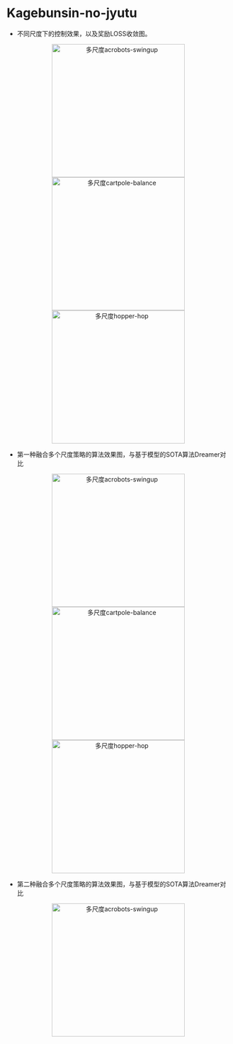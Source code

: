 # Kagebunsin-no-jyutu


- 不同尺度下的控制效果，以及奖励LOSS收敛图。

<div align=center>
    <span class='gp-n'>
        <img src='https://github.com/tinyzqh/Kagebunsin-no-jyutu/blob/master/figures/acrobots-swingupFigure_1.png' width="300" alt="多尺度acrobots-swingup"/>
        <img src='https://github.com/tinyzqh/Kagebunsin-no-jyutu/blob/master/figures/cartpole-balanceFigure_1.png' width="300" alt="多尺度cartpole-balance"/>
        <img src='https://github.com/tinyzqh/Kagebunsin-no-jyutu/blob/master/figures/hopper-hopFigure_1.png' width="300" alt="多尺度hopper-hop"/>
    </span>
</div>

- 第一种融合多个尺度策略的算法效果图，与基于模型的SOTA算法Dreamer对比

<div align=center>
    <span class='gp-n'>
        <img src='https://github.com/tinyzqh/Kagebunsin-no-jyutu/blob/master/figures/acrobots-swingupall_algorithms_Figure_1.png' width="300" alt="多尺度acrobots-swingup"/>
        <img src='https://github.com/tinyzqh/Kagebunsin-no-jyutu/blob/master/figures/cartpole-balanceall_algorithms_Figure_1.png' width="300" alt="多尺度cartpole-balance"/>
        <img src='https://github.com/tinyzqh/Kagebunsin-no-jyutu/blob/master/figures/hopper-hopall_algorithms_Figure_1.png' width="300" alt="多尺度hopper-hop"/>
    </span>
</div>

- 第二种融合多个尺度策略的算法效果图，与基于模型的SOTA算法Dreamer对比

<div align=center>
    <span class='gp-n'>
        <img src='https://github.com/tinyzqh/Kagebunsin-no-jyutu/blob/master/figures/cartpole-balance_aap_all_algorithms_Figure_1.png' width="300" alt="多尺度acrobots-swingup"/>
    </span>
</div>
